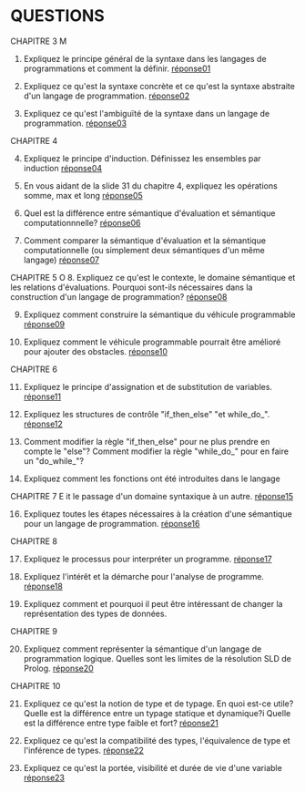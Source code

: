 QUESTIONS
=========

CHAPITRE 3
M
1. Expliquez le principe général de la syntaxe dans les langages de programmations et comment la définir.
[réponse01](réponse01)

2. Expliquez ce qu'est la syntaxe concrète et ce qu'est la syntaxe abstraite d'un langage de programmation.
[réponse02](réponse02)

3. Expliquez ce qu'est l'ambiguïté de la syntaxe dans un langage de programmation.
[réponse03](réponse03)

CHAPITRE 4

4. Expliquez le principe d'induction. Définissez les ensembles par induction
[réponse04](réponse04)

5. En vous aidant de la slide 31 du chapitre 4, expliquez les opérations somme, max et long
[réponse05](réponse05)

6. Quel est la différence entre sémantique d'évaluation et sémantique computationnnelle?
[réponse06](réponse06)

7. Comment comparer la sémantique d'évaluation et la sémantique computationnelle (ou simplement deux sémantiques d'un même langage)
[réponse07](réponse07)

CHAPITRE 5
O
8. Expliquez ce qu'est le contexte, le domaine sémantique et les relations d'évaluations. Pourquoi sont-ils nécessaires dans la construction d'un langage de programmation?
[réponse08](réponse08)

9. Expliquez comment construire la sémantique du véhicule programmable
[réponse09](réponse09)

10. Expliquez comment le véhicule programmable pourrait être amélioré pour ajouter des obstacles.
[réponse10](réponse10)

CHAPITRE 6

11. Expliquez le principe d'assignation et de substitution de variables.
[réponse11](réponse11)

12. Expliquez les structures de contrôle "if_then_else" "et while_do_".
[réponse12](réponse12)

13. Comment modifier la règle "if_then_else" pour ne plus prendre en compte le "else"? Comment modifier la règle "while_do_" pour en faire un "do_while_"?

14. Expliquez comment les fonctions ont été introduites dans le langage

CHAPITRE 7 
E
it le passage d'un domaine syntaxique à un autre.
[réponse15](réponse15)

16. Expliquez toutes les étapes nécessaires à la création d'une sémantique pour un langage de programmation.
[réponse16](réponse16)

CHAPITRE 8

17. Expliquez le processus pour interpréter un programme.
[réponse17](réponse17)

18. Expliquez l'intérêt et la démarche pour l'analyse de programme.
[réponse18](réponse18)

19. Expliquez comment et pourquoi il peut être intéressant de changer la représentation des types de données.

CHAPITRE 9

20. Expliquez comment représenter la sémantique d'un langage de programmation logique. Quelles sont les limites de la résolution SLD de Prolog.
[réponse20](réponse20)

CHAPITRE 10

21. Expliquez ce qu'est la notion de type et de typage. En quoi est-ce utile? Quelle est la différence entre un typage statique et dynamique?i Quelle est la différence entre type faible et fort?
[réponse21](réponse21)

22. Expliquez ce qu'est la compatibilité des types, l'équivalence de type et l'inférence de types.
[réponse22](réponse22)

23. Expliquez ce qu'est la portée, visibilité et durée de vie d'une variable
[réponse23](réponse23)
